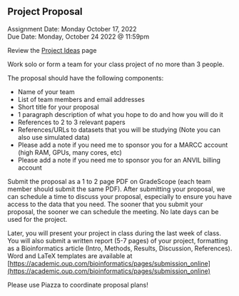 ## Project Proposal
Assignment Date: Monday October 17, 2022 <br>
Due Date: Monday, October 24 2022 @ 11:59pm <br>

Review the [Project Ideas](ideas.md) page

Work solo or form a team for your class project of no more than 3 people.

The proposal should have the following components:

  * Name of your team
  * List of team members and email addresses
  * Short title for your proposal
  * 1 paragraph description of what you hope to do and how you will do it
  * References to 2 to 3 relevant papers
  * References/URLs to datasets that you will be studying (Note you can also use simulated data)
  * Please add a note if you need me to sponsor you for a MARCC account (high RAM, GPUs, many cores, etc)
  * Please add a note if you need me to sponsor you for an ANVIL billing account

Submit the proposal as a 1 to 2 page PDF on GradeScope (each team member should submit the same PDF). After submitting your proposal, we can schedule a time to discuss your proposal, especially to ensure you have access to the data that you need. The sooner that you submit your proposal, the sooner we can schedule the meeting. No late days can be used for the project.

Later, you will present your project in class during the last week of class. You will also submit a written report (5-7 pages) of your project, 
formatting as a Bioinformatics article (Intro, Methods, Results, Discussion, References). Word and LaTeX templates are 
available at [https://academic.oup.com/bioinformatics/pages/submission_online](https://academic.oup.com/bioinformatics/pages/submission_online)

Please use Piazza to coordinate proposal plans!

 